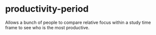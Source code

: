 # productivity-period
Allows a bunch of people to compare relative focus within a study time frame to see who is the most productive.
